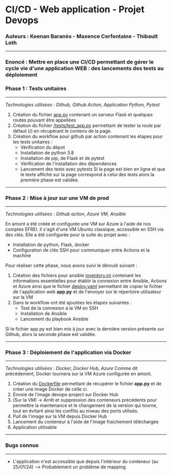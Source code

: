 # CI/CD - Web application - Projet Devops
### Auteurs : Keenan Baranès - Maxence Cerfontaine - Thibault Loth
---

### Enoncé : Mettre en place une CI/CD permettant de gérer le cycle vie d'une application WEB : des lancements des tests au déploiement

### Phase 1 : Tests unitaires
---
*Technologies utilisées : Github, Github Action, Application Python, Pytest*

1. Création du fichier [app.py](https://github.com/ThbLoth/CI-CD-dev-web-devops-projet/blob/main/app.py) contenant un serveur Flask et quelques routes pouvant être appellées
2. Création du fichier [/tests/test_app.py](https://github.com/ThbLoth/CI-CD-dev-web-devops-projet/blob/main/tests/test_app.py) permettant de tester la route par défaut (/) en récupérant le contenu de la page.
3. Création du workflow pour github par action contenant les étapes pour les tests unitaires :
   - Vérification du dépot
   - Installation de python 3.8
   - Installation de pip, de Flask et de pytest
   - Vérification de l'installation des dépendances
   - Lancement des tests avec pytests
Si la page est bien en ligne et que le texte affiché sur la page correspond à celui des tests alors la première phase est validée.

---
### Phase 2 : Mise à jour sur une VM de prod
---
*Technologies utilisées : Github action, Azure VM, Ansible*

En amont a été créée et configurée une VM sur Azure à l'aide de nos comptes EFREI. Il s'agit d'une VM Ubuntu classique, accessible en SSH via des clés.
Elle a été configurée pour la suite du projet avec :
- Installation de python, Flask, docker
- Configuration de clés SSH pour communiquer entre Actions et la machine

Pour réaliser cette phase, nous avons suivi le déroulé suivant :
1. Création des fichiers pour ansible [inventory.ini](https://github.com/ThbLoth/CI-CD-dev-web-devops-projet/blob/main/inventory.ini) contenant les informations essentielles pour établir la connexion entre Ansible, Actions et Azure ainsi que le fichier [deploy.yaml](https://github.com/ThbLoth/CI-CD-dev-web-devops-projet/blob/main/deploy.yaml) permettant de copier le fichier de l'application web **app.py** et de l'envoyer sur le répertoire utilisateur sur la VM
2. Dans le workflow ont été ajoutées les étapes suivantes :
   - Test de la connexion à la VM en SSH
   - Installation de Ansible
   - Lancement du playbook Ansible

Si le fichier app.py est bien mis à jour avec la dernière version présente sur Github, alors la seconde phase est validée.

---
###  Phase 3 : Déploiement de l'application via Docker
---
*Technologies utilisées : Docker, Docker Hub, Azure*
Comme dit précédement, Docker tournera sur la VM Azure configurée en amont.

1. Création du [Dockerfile](https://github.com/ThbLoth/CI-CD-dev-web-devops-projet/blob/main/Dockerfile) permettant de récupérer le fichier **app.py** et de créer une image Docker de celle ci.
2. Envoie de l'image devops-project sur Docker Hub
3. (Sur la VM) -> Arrêt et suppression des conteneurs précédents pour permettre la maintenance et le changement de la version qui tourne, tout en évitant ainsi les conflits au niveau des ports utilisés.
4. Pull de l'image sur la VM depuis Docker Hub
5. Lancement du conteneur à l'aide de l'image fraichement téléchargée
6. Application utilisable

---
### Bugs connus
--- 
- L'application n'est accessible que depuis l'intérieur du conteneur (au 25/01/24) --> Probablement un problème de mapping 
